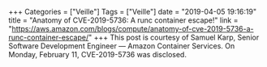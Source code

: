 +++
Categories = ["Veille"]
Tags = ["Veille"]
date = "2019-04-05 19:16:19"
title = "Anatomy of CVE-2019-5736: A runc container escape!"
link = "https://aws.amazon.com/blogs/compute/anatomy-of-cve-2019-5736-a-runc-container-escape/"
+++
This post is courtesy of Samuel Karp, Senior Software Development Engineer — Amazon Container Services. On Monday, February 11, CVE-2019-5736 was disclosed.